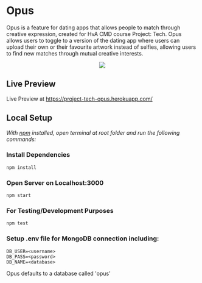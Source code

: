 # Opus
Opus is a feature for dating apps that allows people to match through creative expression, created for HvA CMD course Project: Tech. Opus allows users to toggle to a version of the dating app where users can upload their own or their favourite artwork instead of selfies, allowing users to find new matches through mutual creative interests.

<p align="center">
  <img src="https://media.giphy.com/media/gHoB0wycCFEPJ2yrHn/giphy.gif">
</p>

## Live Preview
Live Preview at https://project-tech-opus.herokuapp.com/

## Local Setup
_With [npm](https://www.npmjs.com/get-npm) installed, open terminal at root folder and run the following commands:_  
### Install Dependencies  
`npm install`

### Open Server on Localhost:3000
`npm start`

### For Testing/Development Purposes
`npm test`

### Setup .env file for MongoDB connection including:
```
DB_USER=<username>
DB_PASS=<password>
DB_NAME=<database>
```
Opus defaults to a database called 'opus'


